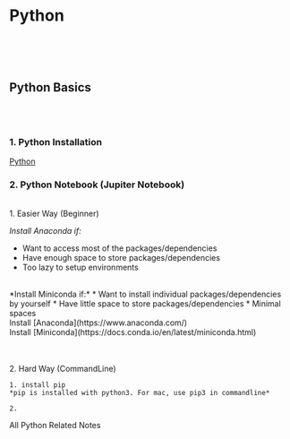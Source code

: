 # Python


<br /><br /><br />
## Python Basics
<br /><br />
### 1. Python Installation

[Python](https://www.python.org/downloads/)
<br />
### 2. Python Notebook (Jupiter Notebook)
<br />
1. Easier Way (Beginner)

*Install Anaconda if:*
* Want to access most of the packages/dependencies
* Have enough space to store packages/dependencies
* Too lazy to setup environments
<br />
*Install Miniconda if:*
* Want to install individual packages/dependencies by yourself
* Have little space to store packages/dependencies
* Minimal spaces
<br />
Install [Anaconda](https://www.anaconda.com/)<br />
Install [Miniconda](https://docs.conda.io/en/latest/miniconda.html)

<br /><br />
2. Hard Way (CommandLine)

	1. install pip
	*pip is installed with python3. For mac, use pip3 in commandline*
	
	2. 

All Python Related Notes


